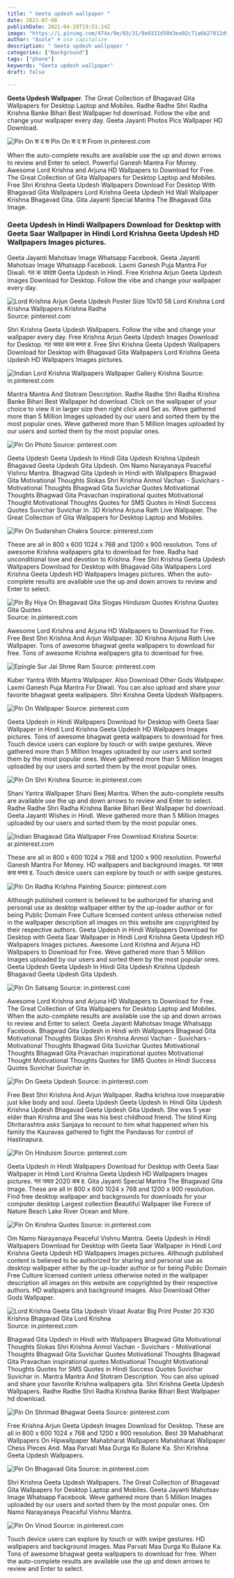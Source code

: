 ```yaml
---
title: " Geeta updesh wallpaper "
date: 2021-07-08
publishDate: 2021-04-19T19:51:24Z
image: "https://i.pinimg.com/474x/9e/03/31/9e0331d58d3ea92c71a6b27012d91d35.jpg"
author: "Asole" # use capitalize
description: " Geeta updesh wallpaper "
categories: ["Background"]
tags: ["phone"]
keywords: "Geeta updesh wallpaper"
draft: false

---
```



**Geeta Updesh Wallpaper**. The Great Collection of Bhagavad Gita Wallpapers for Desktop Laptop and Mobiles. Radhe Radhe Shri Radha Krishna Banke Bihari Best Wallpaper hd download. Follow the vibe and change your wallpaper every day. Geeta Jayanti Photos Pics Wallpaper HD Download.

![Pin On श द श](https://i.pinimg.com/originals/79/60/cb/7960cb9c1547d79c65da3d848c05af81.jpg "Pin On श द श")
Pin On श द श From in.pinterest.com


When the auto-complete results are available use the up and down arrows to review and Enter to select. Powerful Ganesh Mantra For Money. Awesome Lord Krishna and Arjuna HD Wallpapers to Download for Free. The Great Collection of Gita Wallpapers for Desktop Laptop and Mobiles. Free Shri Krishna Geeta Updesh Wallpapers Download For Desktop With Bhagavad Gita Wallpapers Lord Krishna Geeta Updesh Hd Wall Wallpaper Krishna Bhagavad Gita. Gita Jayanti Special Mantra The Bhagavad Gita Image.

### Geeta Updesh in Hindi Wallpapers Download for Desktop with Geeta Saar Wallpaper in Hindi Lord Krishna Geeta Updesh HD Wallpapers Images pictures.

Geeta Jayanti Mahotsav Image Whatsapp Facebook. Geeta Jayanti Mahotsav Image Whatsapp Facebook. Laxmi Ganesh Puja Mantra For Diwali. गत क उपदश Geeta Updesh in Hindi. Free Krishna Arjun Geeta Updesh Images Download for Desktop. Follow the vibe and change your wallpaper every day.


![Lord Krishna Arjun Geeta Updesh Poster Size 10x10 58 Lord Krishna Lord Krishna Wallpapers Krishna Radha](https://i.pinimg.com/474x/dd/4f/eb/dd4feb8327acffbdc0e63d19bd3d8af4.jpg "Lord Krishna Arjun Geeta Updesh Poster Size 10x10 58 Lord Krishna Lord Krishna Wallpapers Krishna Radha")
Source: pinterest.com

Shri Krishna Geeta Updesh Wallpapers. Follow the vibe and change your wallpaper every day. Free Krishna Arjun Geeta Updesh Images Download for Desktop. गत जयत कस मनत ह. Free Shri Krishna Geeta Updesh Wallpapers Download for Desktop with Bhagavad Gita Wallpapers Lord Krishna Geeta Updesh HD Wallpapers Images pictures.

![Indian Lord Krishna Wallpapers Wallpaper Gallery Krishna](https://i.pinimg.com/originals/f8/15/84/f81584ecb2fcfee3f510838da19add90.jpg "Indian Lord Krishna Wallpapers Wallpaper Gallery Krishna")
Source: in.pinterest.com

Mantra Mantra And Stotram Description. Radhe Radhe Shri Radha Krishna Banke Bihari Best Wallpaper hd download. Click on the wallpaper of your choice to view it in larger size then right click and Set as. Weve gathered more than 5 Million Images uploaded by our users and sorted them by the most popular ones. Weve gathered more than 5 Million Images uploaded by our users and sorted them by the most popular ones.

![Pin On Photo](https://i.pinimg.com/originals/0f/83/74/0f8374329aa3377b10a8717c179c1446.jpg "Pin On Photo")
Source: pinterest.com

Geeta Updesh Geeta Updesh In Hindi Gita Updesh Krishna Updesh Bhagavad Geeta Updesh Gita Updesh. Om Namo Narayanaya Peaceful Vishnu Mantra. Bhagwad Gita Updesh in Hindi with Wallpapers Bhagwad Gita Motivational Thoughts Slokas Shri Krishna Anmol Vachan - Suvichars - Motivational Thoughts Bhagwad Gita Suvichar Quotes Motivational Thoughts Bhagwad Gita Pravachan inspirational quotes Motivational Thought Motivational Thoughts Quotes for SMS Quotes in Hindi Success Quotes Suvichar Suvichar in. 3D Krishna Arjuna Rath Live Wallpaper. The Great Collection of Gita Wallpapers for Desktop Laptop and Mobiles.

![Pin On Sudarshan Chakra](https://i.pinimg.com/originals/02/15/70/02157027679e664645f8a825a1abfe5c.jpg "Pin On Sudarshan Chakra")
Source: pinterest.com

These are all in 800 x 600 1024 x 768 and 1200 x 900 resolution. Tons of awesome Krishna wallpapers gita to download for free. Radha had unconditional love and devotion to Krishna. Free Shri Krishna Geeta Updesh Wallpapers Download for Desktop with Bhagavad Gita Wallpapers Lord Krishna Geeta Updesh HD Wallpapers Images pictures. When the auto-complete results are available use the up and down arrows to review and Enter to select.

![Pin By Hiya On Bhagavad Gita Slogas Hinduism Quotes Krishna Quotes Gita Quotes](https://i.pinimg.com/originals/88/19/28/8819281bbb39671cab390760001e2547.jpg "Pin By Hiya On Bhagavad Gita Slogas Hinduism Quotes Krishna Quotes Gita Quotes")
Source: in.pinterest.com

Awesome Lord Krishna and Arjuna HD Wallpapers to Download for Free. Free Best Shri Krishna And Arjun Wallpaper. 3D Krishna Arjuna Rath Live Wallpaper. Tons of awesome bhagwat geeta wallpapers to download for free. Tons of awesome Krishna wallpapers gita to download for free.

![Epingle Sur Jai Shree Ram](https://i.pinimg.com/originals/0c/25/c6/0c25c64cf9e57cd9e34d9662510db2be.jpg "Epingle Sur Jai Shree Ram")
Source: pinterest.com

Kuber Yantra With Mantra Wallpaper. Also Download Other Gods Wallpaper. Laxmi Ganesh Puja Mantra For Diwali. You can also upload and share your favorite bhagwat geeta wallpapers. Shri Krishna Geeta Updesh Wallpapers.

![Pin On Wallpaper](https://i.pinimg.com/originals/17/73/8c/17738cb0f144a021b1d433eefc83f564.jpg "Pin On Wallpaper")
Source: pinterest.com

Geeta Updesh in Hindi Wallpapers Download for Desktop with Geeta Saar Wallpaper in Hindi Lord Krishna Geeta Updesh HD Wallpapers Images pictures. Tons of awesome bhagwat geeta wallpapers to download for free. Touch device users can explore by touch or with swipe gestures. Weve gathered more than 5 Million Images uploaded by our users and sorted them by the most popular ones. Weve gathered more than 5 Million Images uploaded by our users and sorted them by the most popular ones.

![Pin On Shri Krishna](https://i.pinimg.com/originals/1f/9b/39/1f9b396ec27aa6b3f2afee76263ea767.jpg "Pin On Shri Krishna")
Source: in.pinterest.com

Shani Yantra Wallpaper Shani Beej Mantra. When the auto-complete results are available use the up and down arrows to review and Enter to select. Radhe Radhe Shri Radha Krishna Banke Bihari Best Wallpaper hd download. Geeta Jayanti Wishes in Hindi. Weve gathered more than 5 Million Images uploaded by our users and sorted them by the most popular ones.

![Indian Bhagavad Gita Wallpaper Free Download Krishna](https://i.pinimg.com/originals/69/0f/02/690f0235c3f29f2d2534d19021a670d8.jpg "Indian Bhagavad Gita Wallpaper Free Download Krishna")
Source: ar.pinterest.com

These are all in 800 x 600 1024 x 768 and 1200 x 900 resolution. Powerful Ganesh Mantra For Money. HD wallpapers and background images. गत जयत कस मनत ह. Touch device users can explore by touch or with swipe gestures.

![Pin On Radha Krishna Painting](https://i.pinimg.com/originals/b9/ce/f3/b9cef3427ca40e29685b5959fe307652.jpg "Pin On Radha Krishna Painting")
Source: pinterest.com

Although published content is believed to be authorized for sharing and personal use as desktop wallpaper either by the up-loader author or for being Public Domain Free Culture licensed content unless otherwise noted in the wallpaper description all images on this website are copyrighted by their respective authors. Geeta Updesh in Hindi Wallpapers Download for Desktop with Geeta Saar Wallpaper in Hindi Lord Krishna Geeta Updesh HD Wallpapers Images pictures. Awesome Lord Krishna and Arjuna HD Wallpapers to Download for Free. Weve gathered more than 5 Million Images uploaded by our users and sorted them by the most popular ones. Geeta Updesh Geeta Updesh In Hindi Gita Updesh Krishna Updesh Bhagavad Geeta Updesh Gita Updesh.

![Pin On Satsang](https://i.pinimg.com/originals/6d/f1/40/6df140d41ebe9e213e3e90a71694ec67.jpg "Pin On Satsang")
Source: in.pinterest.com

Awesome Lord Krishna and Arjuna HD Wallpapers to Download for Free. The Great Collection of Gita Wallpapers for Desktop Laptop and Mobiles. When the auto-complete results are available use the up and down arrows to review and Enter to select. Geeta Jayanti Mahotsav Image Whatsapp Facebook. Bhagwad Gita Updesh in Hindi with Wallpapers Bhagwad Gita Motivational Thoughts Slokas Shri Krishna Anmol Vachan - Suvichars - Motivational Thoughts Bhagwad Gita Suvichar Quotes Motivational Thoughts Bhagwad Gita Pravachan inspirational quotes Motivational Thought Motivational Thoughts Quotes for SMS Quotes in Hindi Success Quotes Suvichar Suvichar in.

![Pin On Geeta Updesh](https://i.pinimg.com/originals/06/de/c6/06dec6a39b94edfa68f38c1104bd1985.jpg "Pin On Geeta Updesh")
Source: in.pinterest.com

Free Best Shri Krishna And Arjun Wallpaper. Radha krishna love inseparable just kike body and soul. Geeta Updesh Geeta Updesh In Hindi Gita Updesh Krishna Updesh Bhagavad Geeta Updesh Gita Updesh. She was 5 year elder than Krishna and She was his best childhood friend. The blind King Dhritarashtra asks Sanjaya to recount to him what happened when his family the Kauravas gathered to fight the Pandavas for control of Hastinapura.

![Pin On Hinduism](https://i.pinimg.com/originals/db/8a/98/db8a981168a7e7dd14bbe74687b926d9.jpg "Pin On Hinduism")
Source: pinterest.com

Geeta Updesh in Hindi Wallpapers Download for Desktop with Geeta Saar Wallpaper in Hindi Lord Krishna Geeta Updesh HD Wallpapers Images pictures. गत जयत 2020 कब ह. Gita Jayanti Special Mantra The Bhagavad Gita Image. These are all in 800 x 600 1024 x 768 and 1200 x 900 resolution. Find free desktop wallpaper and backgrounds for downloads for your computer desktop Largest collection Beautiful Wallpaper like Forece of Nature Beach Lake River Ocean and More.

![Pin On Krishna Quotes](https://i.pinimg.com/originals/a0/34/29/a03429cda6426fc62aa7f33581761b97.jpg "Pin On Krishna Quotes")
Source: in.pinterest.com

Om Namo Narayanaya Peaceful Vishnu Mantra. Geeta Updesh in Hindi Wallpapers Download for Desktop with Geeta Saar Wallpaper in Hindi Lord Krishna Geeta Updesh HD Wallpapers Images pictures. Although published content is believed to be authorized for sharing and personal use as desktop wallpaper either by the up-loader author or for being Public Domain Free Culture licensed content unless otherwise noted in the wallpaper description all images on this website are copyrighted by their respective authors. HD wallpapers and background images. Also Download Other Gods Wallpaper.

![Lord Krishna Geeta Gita Updesh Viraat Avatar Big Print Poster 20 X30 Krishna Bhagavad Gita Lord Krishna](https://i.pinimg.com/originals/f4/67/be/f467be88b561ff0661bf9a81972510e4.jpg "Lord Krishna Geeta Gita Updesh Viraat Avatar Big Print Poster 20 X30 Krishna Bhagavad Gita Lord Krishna")
Source: in.pinterest.com

Bhagwad Gita Updesh in Hindi with Wallpapers Bhagwad Gita Motivational Thoughts Slokas Shri Krishna Anmol Vachan - Suvichars - Motivational Thoughts Bhagwad Gita Suvichar Quotes Motivational Thoughts Bhagwad Gita Pravachan inspirational quotes Motivational Thought Motivational Thoughts Quotes for SMS Quotes in Hindi Success Quotes Suvichar Suvichar in. Mantra Mantra And Stotram Description. You can also upload and share your favorite Krishna wallpapers gita. Shri Krishna Geeta Updesh Wallpapers. Radhe Radhe Shri Radha Krishna Banke Bihari Best Wallpaper hd download.

![Pin On Shrimad Bhagwat Geeta](https://i.pinimg.com/736x/48/d2/07/48d207252f07955ba36f5f3e354a6363.jpg "Pin On Shrimad Bhagwat Geeta")
Source: pinterest.com

Free Krishna Arjun Geeta Updesh Images Download for Desktop. These are all in 800 x 600 1024 x 768 and 1200 x 900 resolution. Best 39 Mahabharat Wallpapers On Hipwallpaper Mahabharat Wallpapers Mahabharat Wallpaper Chess Pieces And. Maa Parvati Maa Durga Ko Bulane Ka. Shri Krishna Geeta Updesh Wallpapers.

![Pin On Bhagavad Gita](https://i.pinimg.com/originals/32/b5/32/32b5329a172a0452ca5c656c6d9e8b90.jpg "Pin On Bhagavad Gita")
Source: in.pinterest.com

Shri Krishna Geeta Updesh Wallpapers. The Great Collection of Bhagavad Gita Wallpapers for Desktop Laptop and Mobiles. Geeta Jayanti Mahotsav Image Whatsapp Facebook. Weve gathered more than 5 Million Images uploaded by our users and sorted them by the most popular ones. Om Namo Narayanaya Peaceful Vishnu Mantra.

![Pin On Vinod](https://i.pinimg.com/474x/9e/03/31/9e0331d58d3ea92c71a6b27012d91d35.jpg "Pin On Vinod")
Source: in.pinterest.com

Touch device users can explore by touch or with swipe gestures. HD wallpapers and background images. Maa Parvati Maa Durga Ko Bulane Ka. Tons of awesome bhagwat geeta wallpapers to download for free. When the auto-complete results are available use the up and down arrows to review and Enter to select.

